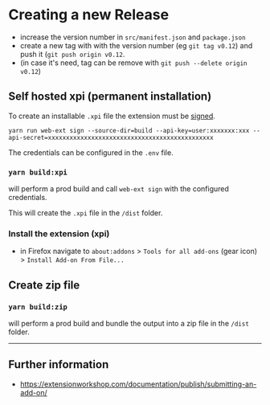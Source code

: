 # Creating a new Release

- increase the version number in `src/manifest.json` and `package.json`
- create a new tag with with the version number (eg `git tag v0.12`) and push it (`git push origin v0.12`.
- (in case it's need, tag can be remove with `git push --delete origin v0.12`)

## Self hosted xpi (permanent installation)
To create an installable `.xpi` file the extension must be [signed](https://extensionworkshop.com/documentation/develop/web-ext-command-reference/#web-ext_sign).

```
yarn run web-ext sign --source-dir=build --api-key=user:xxxxxxx:xxx --api-secret=xxxxxxxxxxxxxxxxxxxxxxxxxxxxxxxxxxxxxxxxxxxxxx
```

The credentials can be configured in the `.env` file. 

### `yarn build:xpi` 
will perform a prod build and call `web-ext sign` with the configured credentials.

This will create the `.xpi` file in the `/dist` folder.

### Install the extension (xpi)
- in Firefox navigate to `about:addons` > `Tools for all add-ons` (gear icon) > `Install Add-on From File...`

## Create zip file

### `yarn build:zip`

will perform a prod build and bundle the output into a zip file in the `/dist` folder.

---

## Further information
- https://extensionworkshop.com/documentation/publish/submitting-an-add-on/